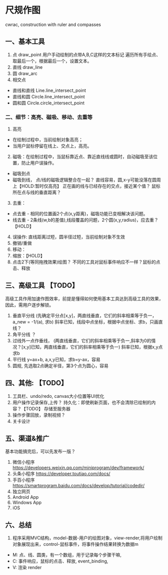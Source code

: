 # 尺规作图
cwrac, construction with ruler and compasses


## 一、基本工具
1. 点 draw_point
    用户手动绘制的点带A,B,C这样的文本标记
    遍历所有手绘点、取最后一个，根据最后一个，设置文本。
2. 直线 draw_line
3. 圆 draw_arc
4. 相交点
 * 直线和直线   Line.line_intersect_point
 * 直线和圆 Circle.line_intersect_point
 * 圆和圆   Circle.circle_intersect_point


### 二、细节：高亮、磁吸、移动、去重等
1. 高亮
 * 在绘制过程中，当前绘制对象高亮；  
 * 当用户鼠标停留在线上、交点上，高亮。
2. 磁吸：在绘制过程中，当鼠标靠近点、靠近直线线或圆时，自动磁吸至该位置，防止用户误操作。  
 * 磁吸到点
 * 磁吸到线， 点/线的磁吸逻辑整合在一起？ 直线容易，圆,x-y可能没落在圆周上【HOLD:暂时仅高亮】
    正在画的线与已经存在的交点，接近某个值？ 鼠标所在点与线的垂直距离？
3. 去重：
 * 点去重 - 相同的位置画2个点(x,y距离)，磁吸功能已变相解决该问题。
 * 线去重 - 2条线(w,b的差值),线段覆盖的问题，2个圆(x,y,radius)，应去重？【HOLD】
4. 误操作: 直线距离过短，圆半径过短，当前绘制对象不生效
5. 撤销/重做
6. 移动：
7. 缩放：【HOLD】 
8. 点击2下(等同拖拽效果)绘图？
    不同的工具对鼠标事件响应不一样？鼠标的点击、释放


## 三、高级工具 【TODO】
高级工具作用加速作图效率，前提是懂得如何使用基本工具达到高级工具的效果，因此，需用户逐步解锁。
1. 垂直平分线 (先确定平分点[x,y]，两直线垂直，它们的斜率相乘等于负一，a_new = -1/(a), 求b)
    斜率已知，线段中点坐标，根据中点坐标、求b，只画直线？
2. 角平分线 ？
3. 过线外一点作垂线， (两直线垂直，它们的斜率相乘等于负一,斜率为0的情况？[x,y]已知，两直线垂直，它们的斜率相乘等于负一)
    斜率已知，根据x,y点求b
4. 平行线 y=ax+b, a,x,y已知，求b=y-ax，容易
5. 圆规, 先选取2点确定半径，第3个点为圆心，容易


## 四、其他: 【TODO】
1. 工具栏、undo/redo, canvas大小位置等UI优化
2. 用户操作记录保存,上传？
    持久化：即使刷新页面，也不会清除已绘制的内容？【TODO】
    存储至服务器
3. 操作步骤回放，录制视频？
4. 关卡设计


## 五、渠道&推广
基本功能搞完后，可以先发布一版？
1. 微信小程序
    https://developers.weixin.qq.com/miniprogram/dev/framework/
2. 头条小程序
    https://developer.toutiao.com/docs/
3. 手百小程序
    https://smartprogram.baidu.com/docs/develop/tutorial/codedir/
4. 独立网页
5. Android App
6. Windows App
7. iOS 


## 六、总结
1. 程序采用MVC结构，model-数据-用户的绘图对象，view-render,将用户绘制对象展现出来，control-鼠标事件，将事件操作结果转换为数据m
* M: 点、线、圆类，有一个数组，用于记录每个步骤干嘛,
* C: 事件响应，鼠标的点击、释放, event_binding,
* V: 渲染 render